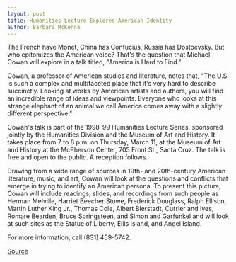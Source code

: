 ```yaml
---
layout: post
title: Humanities Lecture Explores American Identity
author: Barbara McKenna
---	
```


The French have Monet, China has Confucius, Russia has Dostoevsky. But who epitomizes the American voice? That's the question that Michael Cowan will explore in a talk titled, "America is Hard to Find."

Cowan, a professor of American studies and literature, notes that, "The U.S. is such a complex and multifaceted place that it's very hard to describe succinctly. Looking at works by American artists and authors, you will find an incredible range of ideas and viewpoints. Everyone who looks at this strange elephant of an animal we call America comes away with a slightly different perspective."

Cowan's talk is part of the 1998-99 Humanities Lecture Series, sponsored jointly by the Humanities Division and the Museum of Art and History. It takes place from 7 to 8 p.m. on Thursday, March 11, at the Museum of Art and History at the McPherson Center, 705 Front St., Santa Cruz. The talk is free and open to the public. A reception follows.

Drawing from a wide range of sources in 19th- and 20th-century American literature, music, and art, Cowan will look at the questions and conflicts that emerge in trying to identify an American persona. To present this picture, Cowan will include readings, slides, and recordings from such people as Herman Melville, Harriet Beecher Stowe, Frederick Douglass, Ralph Ellison, Martin Luther King Jr., Thomas Cole, Albert Bierstadt, Currier and Ives, Romare Bearden, Bruce Springsteen, and Simon and Garfunkel and will look at such sites as the Statue of Liberty, Ellis Island, and Angel Island.

For more information, call (831) 459-5742.

[Source](http://www1.ucsc.edu/oncampus/currents/98-99/02-22/cowan.htm "Permalink to Michael Cowan Humanities Lecture; 02-22-99")
